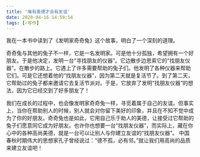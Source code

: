 ```yaml
---
title: '唯有美德才会有友谊'
date: 2020-04-16 14:59:54
tags: [✍写作]
---
```

我在一本书中读到了《发明家奇奇兔》这个故事，明白了一个深刻的道理。

奇奇兔与其他的兔子不一样，它是一名发明家。可是他十分孤独，希望拥有一个好朋友。于是他决定，发明一台“寻找朋友的仪器”。它边散步边思索它的“找朋友仪器”。在散步的路上。它遇上了许多需要帮助的兔子们。他发明了各种仪器来帮助它们。可是它还想着他的“找朋友仪器”，因为第二天就是复活节了。到了第二天，它帮助过的兔子都来邀请它去复活节派对。于是，它放弃了发明“找朋友仪器”的想法，因为它已经交到了好多朋友了！

我们在成长的过程中，也会像发明家奇奇兔一样，寻觅着属于自己的友谊。但事实上，当你在帮助别人的时候，别人就会对你留下美好的印象，并且在不知不觉中成为了你的好朋友。奇奇兔也是如此，它用自己乐于助人的美德，让接受过它帮助的兔子们愿意同它成为好朋友。也许你也想要一台“找朋友仪器”，而实际上，藏在你心中的各种高尚美德，就是一台可以让别人与你建立友谊的“找朋友仪器”。
中国春秋时期伟大的思想家孔子曾经说过：“德不孤，必有邻。”就让我们用高尚的品质来建立友谊吧！
